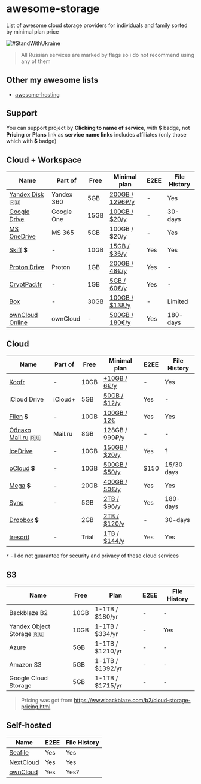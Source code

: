 # awesome-storage

List of awesome cloud storage providers for individuals and family sorted by minimal plan price

![#StandWithUkraine](https://github.com/jonathanbossenger/stand-with-ukraine/blob/e95a7ed22faac167cc623cf6e1cba49394769fe3/_repo_assets/banner-772%C3%97250.png)

> All Russian services are marked by flags so i do not recommend using any of them

## Other my awesome lists

- [awesome-hosting](https://github.com/dalisoft/awesome-hosting)

## Support

You can support project by **Clicking to name of service**, with 💲 badge, not **Pricing** or **Plans** link as **service name links** includes affiliates (only those which with 💲 badge)

## Cloud + Workspace

| Name                                                            | Part of    | Free | Minimal plan                                               | E2EE | File History |
| --------------------------------------------------------------- | ---------- | ---- | ---------------------------------------------------------- | ---- | ------------ |
| [Yandex Disk](https://disk.yandex.ru) 🇷🇺                        | Yandex 360 | 5GB  | [200GB / 1296₽/y](https://mail360.yandex.ru/premium-plans) | -    | Yes          |
| [Google Drive](https://www.google.com/drive)                    | Google One | 15GB | [100GB / $20/y](https://www.google.com/drive/#pricing)     | -    | 30-days      |
| [MS OneDrive](https://www.microsoft.com/microsoft-365/onedrive) | MS 365     | 5GB  | 100GB / $20/y                                              | -    | Yes          |
| [Skiff](https://app.skiff.com/signup?mail&referral=dalisoft) 💲 | -          | 10GB | [15GB / $36/y](https://skiff.com/pricing)                  | Yes  | Yes          |
| [Proton Drive](https://proton.me/drive)                         | Proton     | 1GB  | [200GB / 48€/y](https://proton.me/drive/pricing)           | Yes  | -            |
| [CryptPad.fr](https://cryptpad.fr)                              | -          | 1GB  | [5GB / 60€/y](https://cryptpad.fr/features.html)           | Yes  | -            |
| [Box](https://www.box.com)                                      | -          | 30GB | [100GB / $138/y](https://www.box.com/pricing/individual)   | -    | Limited      |
| [ownCloud Online](https://owncloud.online)                      | ownCloud   | -    | [500GB / 180€/y](https://owncloud.online/pricing)          | Yes  | 180-days     |

## Cloud

| Name                                                                                            | Part of | Free  | Minimal plan                                                             | E2EE | File History |
| ----------------------------------------------------------------------------------------------- | ------- | ----- | ------------------------------------------------------------------------ | ---- | ------------ |
| [Koofr](https://koofr.eu)                                                                       | -       | 10GB  | [+10GB / 6€/y](https://koofr.eu/pricing)                                 | -    | Yes          |
| iCloud Drive                                                                                    | iCloud+ | 5GB   | [50GB / $12/y](https://support.apple.com/en-us/HT201238)                 | Yes  | -            |
| [Filen](https://filen.io/r/7ccfa32d8f638c589fe6dcecfb3995e0) 💲                                 | -       | 10GB  | [100GB / 12€](https://filen.io/pricing)                                  | Yes  | Yes          |
| [Облако Mail.ru](https://cloud.mail.ru) 🇷🇺                                                      | Mail.ru | 8GB   | 128GB / 999₽/y                                                           | -    | -            |
| [IceDrive](https://icedrive.net/plans)                                                          | -       | 10GB  | [150GB / $20/y](https://icedrive.net/plans)                              | Yes  | ?            |
| [pCloud](https://e.pcloud.com/#page=register&invite=ynR7ZlAVRT7) 💲                             | -       | 10GB  | [500GB / $50/y](https://www.pcloud.com/cloud-storage-pricing-plans.html) | $150 | 15/30 days   |
| [Mega](https://mega.nz/aff=Gjch3rzQJmA) 💲                                                      | -       | 20GB  | [400GB / 50€/y](https://mega.io/pricing)                                 | Yes  | Yes          |
| [Sync](https://www.sync.com)                                                                    | -       | 5GB   | [2TB / $96/y](https://www.sync.com/pricing/)                             | Yes  | 180-days     |
| [Dropbox](https://www.dropbox.com/referrals/AADdF28MD0HWowjvA83VJAlLJlHyBXid8hA?src=global9) 💲 |         | 2GB   | [2TB / $120/y](https://www.dropbox.com/plans)                            | -    | 30-days      |
| [tresorit](https://tresorit.com)                                                                | -       | Trial | [1TB / $144/y](https://tresorit.com/pricing)                             | Yes  | Yes          |

`*` - I do not guarantee for security and privacy of these cloud services

## S3

| Name                     | Free | Plan             | E2EE | File History |
| ------------------------ | ---- | ---------------- | ---- | ------------ |
| Backblaze B2             | 10GB | 1-1TB / $180/yr  | -    | -            |
| Yandex Object Storage 🇷🇺 | 10GB | 1-1TB / $334/yr  | -    | Yes          |
| Azure                    | 5GB  | 1-1TB / $1210/yr | -    | -            |
| Amazon S3                | 5GB  | 1-1TB / $1392/yr | -    | -            |
| Google Cloud Storage     | 5GB  | 1-1TB / $1715/yr | -    | -            |

> Pricing was got from <https://www.backblaze.com/b2/cloud-storage-pricing.html>

## Self-hosted

| Name                                       | E2EE | File History |
| ------------------------------------------ | ---- | ------------ |
| [Seafile](https://www.seafile.com/en/home) | Yes  | Yes          |
| [NextCloud](https://nextcloud.com)         | Yes  | Yes          |
| [ownCloud](https://owncloud.com)           | Yes  | Yes?         |
